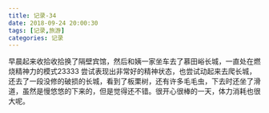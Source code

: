 ```yaml
---
title: 记录-34
date: 2018-09-24 20:00:30
tags: [记录,旅游]
categories: 记录
---
```

早晨起来收拾收拾换了隔壁宾馆，然后和姨一家坐车去了慕田峪长城，一直处在燃烧精神力的模式23333 尝试表现出非常好的精神状态，也尝试动起来去爬长城，还去了一段没修的破损的长城，看到了板栗树，还有许多毛毛虫，下去时还坐了滑道，虽然是慢悠悠的下来的，但是觉得还不错。很开心很棒的一天，体力消耗也很大呢。